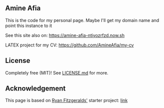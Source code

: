 ## Amine Afia
This is the code for my personal page. Maybe I'll get my domain name and point this instance to it

See this site also on: https://amine-afia-ntiyozrfzd.now.sh

LATEX project for my CV: https://github.com/AmineAfia/my-cv

## License

Completely free (MIT)! See [LICENSE.md](LICENSE.md) for more.

## Acknowledgement
This page is based on [Ryan Fitzgeralds'](https://github.com/RyanFitzgerald) starter project: [link](https://github.com/RyanFitzgerald/devportfolio)
